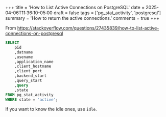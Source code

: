 +++
title = 'How to List Active Connections on PostgreSQL'
date = 2025-04-06T11:36:10-05:00
draft = false
tags = ['pg_stat_activity', 'postgresql']
summary = 'How to return the active connections.'
comments = true
+++

From
https://stackoverflow.com/questions/27435839/how-to-list-active-connections-on-postgresql

```sql
SELECT 
    pid
    ,datname
    ,usename
    ,application_name
    ,client_hostname
    ,client_port
    ,backend_start
    ,query_start
    ,query
    ,state
FROM pg_stat_activity
WHERE state = 'active';
```

If you want to know the idle ones, use `idle`.
